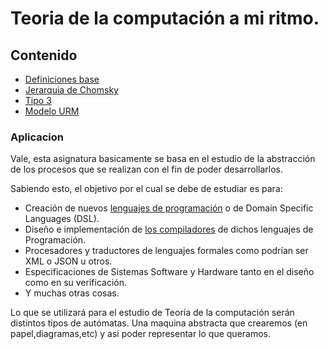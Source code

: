 # Teoria de la computación a mi ritmo.
## Contenido
- [Definiciones base](struct/definiciones.md)
- [Jerarquia de Chomsky](struct/jerarquiaDeChomsky.md)
- [Tipo 3](struct/Tipo3.md)
- [Modelo URM](struct/urm.md)

### Aplicacion

Vale, esta asignatura basicamente se basa en el estudio de la abstracción de los procesos que se realizan con el fin de poder desarrollarlos.

Sabiendo esto, el objetivo por el cual se debe de estudiar es para:

- Creación de nuevos <ins>lenguajes de programación</ins> o de Domain Specific Languages (DSL).
- Diseño e implementación de <ins>los compiladores</ins> de dichos lenguajes de Programación.
- Procesadores y traductores de lenguajes formales como podrían ser XML o JSON u otros.
- Especificaciones de Sistemas Software y Hardware tanto en el diseño como en su verificación.
- Y muchas otras cosas.

Lo que se utilizará para el estudio de Teoría de la computación serán distintos tipos de autómatas. Una maquina abstracta que crearemos (en papel,diagramas,etc) y asi poder representar lo que queramos.
